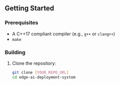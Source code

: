## Getting Started

### Prerequisites
- A C++17 compliant compiler (e.g., `g++` or `clang++`)
- `make`

### Building
1. Clone the repository:
   ```bash
   git clone [YOUR_REPO_URL]
   cd edge-ai-deployment-system